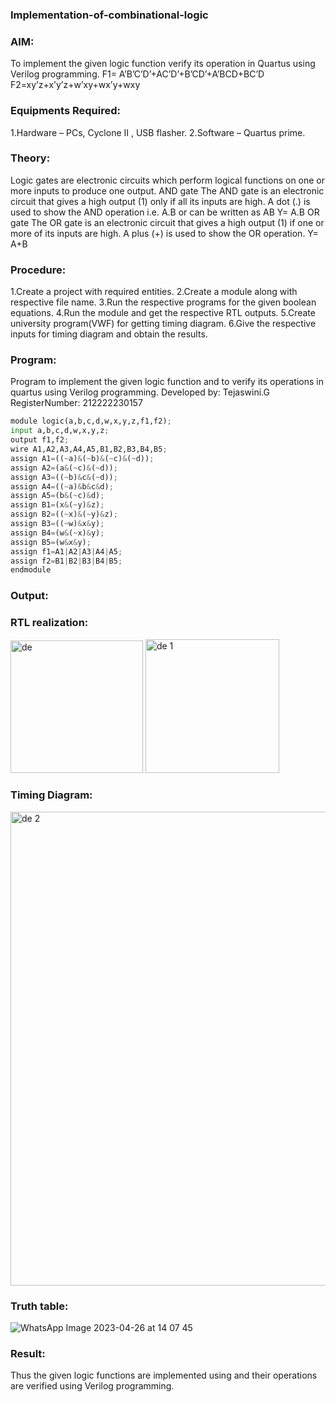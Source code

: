 ### Implementation-of-combinational-logic
### AIM:
To implement the given logic function verify its operation in Quartus using Verilog programming.
F1= A’B’C’D’+AC’D’+B’CD’+A’BCD+BC’D
F2=xy’z+x’y’z+w’xy+wx’y+wxy
### Equipments Required:
  1.Hardware – PCs, Cyclone II , USB flasher.
  2.Software – Quartus prime.
### Theory:
Logic gates are electronic circuits which perform logical functions on one or more inputs to produce one output. 
AND gate The AND gate is an electronic circuit that gives a high output (1) only if all its inputs are high. A dot (.) is used to show the AND operation i.e. A.B or can be written as AB
Y= A.B
OR gate The OR gate is an electronic circuit that gives a high output (1) if one or more of its inputs are high. A plus (+) is used to show the OR operation.
Y= A+B
### Procedure:
1.Create a project with required entities.
2.Create a module along with respective file name.
3.Run the respective programs for the given boolean equations.
4.Run the module and get the respective RTL outputs.
5.Create university program(VWF) for getting timing diagram.
6.Give the respective inputs for timing diagram and obtain the results.
### Program:
Program to implement the given logic function and to verify its operations in quartus using Verilog programming.
Developed by: Tejaswini.G
RegisterNumber:  212222230157
```python
module logic(a,b,c,d,w,x,y,z,f1,f2);
input a,b,c,d,w,x,y,z;
output f1,f2;
wire A1,A2,A3,A4,A5,B1,B2,B3,B4,B5;
assign A1=((~a)&(~b)&(~c)&(~d));
assign A2=(a&(~c)&(~d));
assign A3=((~b)&c&(~d));
assign A4=((~a)&b&c&d);
assign A5=(b&(~c)&d);
assign B1=(x&(~y)&z);
assign B2=((~x)&(~y)&z);
assign B3=((~w)&x&y);
assign B4=(w&(~x)&y);
assign B5=(w&x&y);
assign f1=A1|A2|A3|A4|A5;
assign f2=B1|B2|B3|B4|B5;
endmodule
```
### Output:
### RTL realization:
<img width="212" alt="de" src="https://user-images.githubusercontent.com/121222763/234528704-93e4551e-5074-42b5-a68a-7d25548037b1.png">
<img width="214" alt="de 1" src="https://user-images.githubusercontent.com/121222763/234528735-c992ff71-298e-4592-9ed0-8dfb648e321e.png">

### Timing Diagram:
<img width="758" alt="de 2" src="https://user-images.githubusercontent.com/121222763/234528822-09baa8c3-f2f7-4e3f-a707-becc072692e5.png">

### Truth table:

![WhatsApp Image 2023-04-26 at 14 07 45](https://user-images.githubusercontent.com/121222763/234522624-56fff42e-df4f-4b2a-a1a3-e662f6c1f132.jpg)
### Result:
Thus the given logic functions are implemented using  and their operations are verified using Verilog programming.
